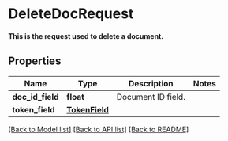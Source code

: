 # DeleteDocRequest

#### This is the request used to delete a document.

## Properties
Name | Type | Description | Notes
------------ | ------------- | ------------- | -------------
**doc_id_field** | **float** | Document ID field. | 
**token_field** | [**TokenField**](TokenField.md) |  | 

[[Back to Model list]](../README.md#documentation-for-models) [[Back to API list]](../README.md#documentation-for-api-endpoints) [[Back to README]](../README.md)


